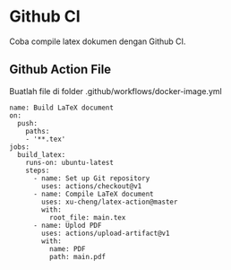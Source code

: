 # Github CI

Coba compile latex dokumen dengan Github CI. 

## Github Action File

Buatlah file di folder .github/workflows/docker-image.yml

```
name: Build LaTeX document
on:
  push:
    paths:
    - '**.tex'
jobs:
  build_latex:
    runs-on: ubuntu-latest
    steps:
      - name: Set up Git repository
        uses: actions/checkout@v1
      - name: Compile LaTeX document
        uses: xu-cheng/latex-action@master
        with:
          root_file: main.tex
      - name: Uplod PDF 
        uses: actions/upload-artifact@v1
        with:
          name: PDF
          path: main.pdf
```          
